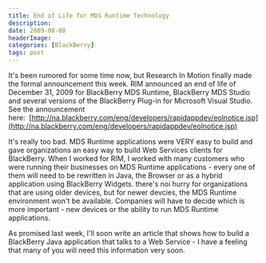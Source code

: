 ```yaml
---
title: End of Life for MDS Runtime Technology
description: 
date: 2009-08-08
headerImage: 
categories: [BlackBerry]
tags: post
---
```


It's been rumored for some time now, but Research In Motion finally made the formal announcement this week. RIM announced an end of life of December 31, 2009 for BlackBerry MDS Runtime, BlackBerry MDS Studio and several versions of the BlackBerry Plug-in for Microsoft Visual Studio. See the announcement here:  [http://na.blackberry.com/eng/developers/rapidappdev/eolnotice.jsp](http://na.blackberry.com/eng/developers/rapidappdev/eolnotice.jsp)

It's really too bad. MDS Runtime applications were VERY easy to build and gave organizations an easy way to build Web Services clients for BlackBerry. When I worked for RIM, I worked with many customers who were running their businesses on MDS Runtime applications - every one of them will need to be rewritten in Java, the Browser or as a hybrid application using BlackBerry Widgets. there's noi hurry for organizations that are using older devices, but for newer devcies, the MDS Runtime environment won't be available. Companies will have to decide which is more important - new devices or the ability to run MDS Runtime applications.

As promised last week, I'll soon write an article that shows how to build a BlackBerry Java application that talks to a Web Service - I have a feeling that many of you will need this information very soon.